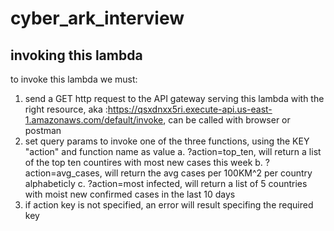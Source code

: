 # cyber_ark_interview


## invoking this lambda

to invoke this lambda we must:

1. send a GET http request to the API gateway serving this lambda with the right resource, aka :https://qsxdnxx5ri.execute-api.us-east-1.amazonaws.com/default/invoke, can be called with browser or postman
2. set query params to invoke one of the three functions, using the KEY "action" and function name as value
    a. ?action=top_ten, will return a list of the top ten countires with most new cases this week
    b. ?action=avg_cases, will return the avg cases per 100KM^2 per country alphabeticly
    c. ?action=most infected, will return a list of 5 countries with moist new confirmed cases in the last 10 days
3.  if action key is not specified, an error will result specifing the required key


